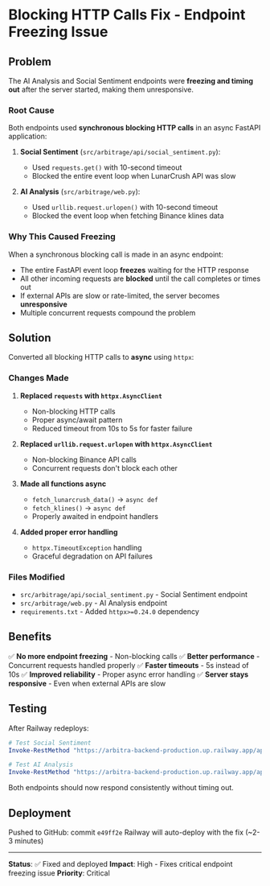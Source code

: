 # Blocking HTTP Calls Fix - Endpoint Freezing Issue

## Problem

The AI Analysis and Social Sentiment endpoints were **freezing and timing out** after the server started, making them unresponsive.

### Root Cause

Both endpoints used **synchronous blocking HTTP calls** in an async FastAPI application:

1. **Social Sentiment** (`src/arbitrage/api/social_sentiment.py`):
   - Used `requests.get()` with 10-second timeout
   - Blocked the entire event loop when LunarCrush API was slow

2. **AI Analysis** (`src/arbitrage/web.py`):
   - Used `urllib.request.urlopen()` with 10-second timeout
   - Blocked the event loop when fetching Binance klines data

### Why This Caused Freezing

When a synchronous blocking call is made in an async endpoint:
- The entire FastAPI event loop **freezes** waiting for the HTTP response
- All other incoming requests are **blocked** until the call completes or times out
- If external APIs are slow or rate-limited, the server becomes **unresponsive**
- Multiple concurrent requests compound the problem

## Solution

Converted all blocking HTTP calls to **async** using `httpx`:

### Changes Made

1. **Replaced `requests` with `httpx.AsyncClient`**
   - Non-blocking HTTP calls
   - Proper async/await pattern
   - Reduced timeout from 10s to 5s for faster failure

2. **Replaced `urllib.request.urlopen` with `httpx.AsyncClient`**
   - Non-blocking Binance API calls
   - Concurrent requests don't block each other

3. **Made all functions async**
   - `fetch_lunarcrush_data()` → `async def`
   - `fetch_klines()` → `async def`
   - Properly awaited in endpoint handlers

4. **Added proper error handling**
   - `httpx.TimeoutException` handling
   - Graceful degradation on API failures

### Files Modified

- `src/arbitrage/api/social_sentiment.py` - Social Sentiment endpoint
- `src/arbitrage/web.py` - AI Analysis endpoint
- `requirements.txt` - Added `httpx>=0.24.0` dependency

## Benefits

✅ **No more endpoint freezing** - Non-blocking calls
✅ **Better performance** - Concurrent requests handled properly
✅ **Faster timeouts** - 5s instead of 10s
✅ **Improved reliability** - Proper async error handling
✅ **Server stays responsive** - Even when external APIs are slow

## Testing

After Railway redeploys:

```powershell
# Test Social Sentiment
Invoke-RestMethod "https://arbitra-backend-production.up.railway.app/api/social-sentiment/BTCUSDT"

# Test AI Analysis
Invoke-RestMethod "https://arbitra-backend-production.up.railway.app/api/ai-analysis/BTCUSDT"
```

Both endpoints should now respond consistently without timing out.

## Deployment

Pushed to GitHub: commit `e49ff2e`
Railway will auto-deploy with the fix (~2-3 minutes)

---

**Status**: ✅ Fixed and deployed
**Impact**: High - Fixes critical endpoint freezing issue
**Priority**: Critical
